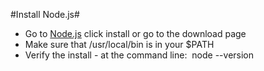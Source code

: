 #Install Node.js#

* Go to [Node.js](http://nodejs.org) click install or go to the download page
* Make sure that /usr/local/bin is in your $PATH
* Verify the install - at the command line: 
node --version
